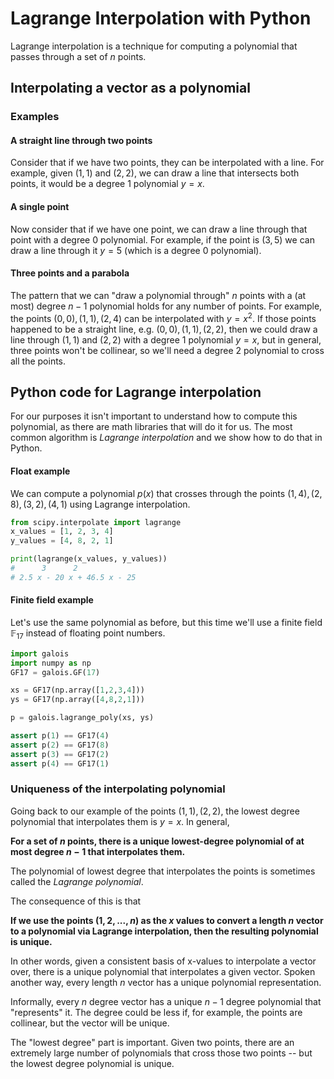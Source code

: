 # Lagrange Interpolation with Python

Lagrange interpolation is a technique for computing a polynomial that passes through a set of $n$ points.

## Interpolating a vector as a polynomial
### Examples

#### A straight line through two points
Consider that if we have two points, they can be interpolated with a line. For example, given $(1, 1)$ and $(2, 2)$, we can draw a line that intersects both points, it would be a degree $1$ polynomial $y = x$.

#### A single point
Now consider that if we have one point, we can draw a line through that point with a degree 0 polynomial. For example, if the point is $(3, 5)$ we can draw a line through it $y = 5$ (which is a degree $0$ polynomial).

#### Three points and a parabola
The pattern that we can "draw a polynomial through" $n$ points with a (at most) degree $n - 1$ polynomial holds for any number of points. For example, the points $(0, 0), (1, 1), (2, 4)$ can be interpolated with $y = x^2$. If those points happened to be a straight line, e.g. $(0, 0), (1, 1), (2, 2)$, then we could draw a line through $(1, 1)$ and $(2, 2)$ with a degree 1 polynomial $y = x$, but in general, three points won't be collinear, so we'll need a degree 2 polynomial to cross all the points.

## Python code for Lagrange interpolation
For our purposes it isn't important to understand how to compute this polynomial, as there are math libraries that will do it for us. The most common algorithm is *Lagrange interpolation* and we show how to do that in Python.

#### Float example
We can compute a polynomial $p(x)$ that crosses through the points $(1,4), (2,8), (3,2), (4,1)$ using Lagrange interpolation.

```python
from scipy.interpolate import lagrange
x_values = [1, 2, 3, 4]
y_values = [4, 8, 2, 1]

print(lagrange(x_values, y_values))
#      3      2
# 2.5 x - 20 x + 46.5 x - 25
```

#### Finite field example
Let's use the same polynomial as before, but this time we'll use a finite field $\mathbb{F}_{17}$ instead of floating point numbers.

```python
import galois
import numpy as np
GF17 = galois.GF(17)

xs = GF17(np.array([1,2,3,4]))
ys = GF17(np.array([4,8,2,1]))

p = galois.lagrange_poly(xs, ys)

assert p(1) == GF17(4)
assert p(2) == GF17(8)
assert p(3) == GF17(2)
assert p(4) == GF17(1)
```

### Uniqueness of the interpolating polynomial
Going back to our example of the points $(1, 1), (2, 2)$, the lowest degree polynomial that interpolates them is $y = x$. In general,

**For a set of $n$ points, there is a unique lowest-degree polynomial of at most degree $n - 1$ that interpolates them.**

The polynomial of lowest degree that interpolates the points is sometimes called the *Lagrange polynomial*.

The consequence of this is that

**If we use the points $(1,2,...,n)$ as the $x$ values to convert a length $n$ vector to a polynomial via Lagrange interpolation, then the resulting polynomial is unique.**

In other words, given a consistent basis of x-values to interpolate a vector over, there is a unique polynomial that interpolates a given vector. Spoken another way, every length $n$ vector has a unique polynomial representation.

Informally, every $n$ degree vector has a unique $n - 1$ degree polynomial that "represents" it. The degree could be less if, for example, the points are collinear, but the vector will be unique.

The "lowest degree" part is important. Given two points, there are an extremely large number of polynomials that cross those two points -- but the lowest degree polynomial is unique.
